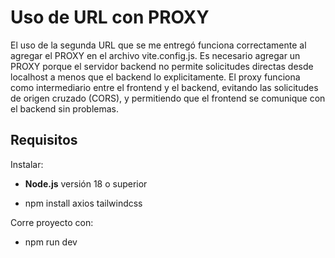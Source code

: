 # Uso de URL con PROXY

El uso de la segunda URL que se me entregó funciona correctamente al agregar el PROXY en el archivo vite.config.js. Es necesario agregar un PROXY porque el servidor backend no permite solicitudes directas desde localhost a menos que el backend lo explicitamente. El proxy funciona como intermediario entre el frontend y el backend, evitando las solicitudes de origen cruzado (CORS), y permitiendo que el frontend se comunique con el backend sin problemas.

## Requisitos 

Instalar:

- **Node.js** versión 18 o superior 

- npm install axios tailwindcss

Corre proyecto con:

- npm run dev


